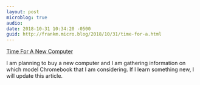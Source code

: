 ```yaml
---
layout: post
microblog: true
audio: 
date: 2018-10-31 10:34:20 -0500
guid: http://frankm.micro.blog/2018/10/31/time-for-a.html
---
```

[Time For A New Computer](https://writing.frankmcpherson.net/computers/2018/10/31/time-for-new-computer.html)

I am planning to buy a new computer and I am gathering information on which model Chromebook that I am considering. If I learn something new, I will update this article. 
